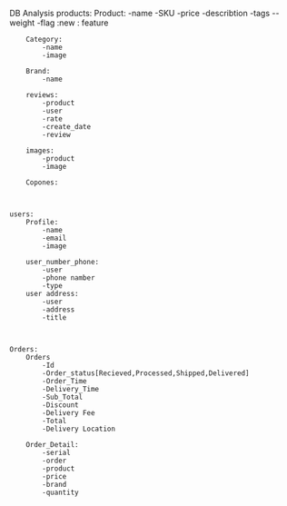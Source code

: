 DB Analysis
    products:
        Product:
            -name
            -SKU
            -price
            -describtion
            -tags
            --weight
            -flag :new : feature

        Category:
            -name
            -image
        
        Brand:
            -name
        
        reviews:
            -product
            -user
            -rate
            -create_date
            -review

        images:
            -product
            -image

        Copones:



    users:
        Profile:
            -name
            -email
            -image

        user_number_phone:
            -user
            -phone namber
            -type
        user address:
            -user
            -address
            -title



    Orders:
        Orders
            -Id
            -Order_status[Recieved,Processed,Shipped,Delivered]
            -Order_Time
            -Delivery_Time
            -Sub_Total
            -Discount
            -Delivery Fee
            -Total
            -Delivery Location
        
        Order_Detail:
            -serial
            -order
            -product
            -price
            -brand
            -quantity



